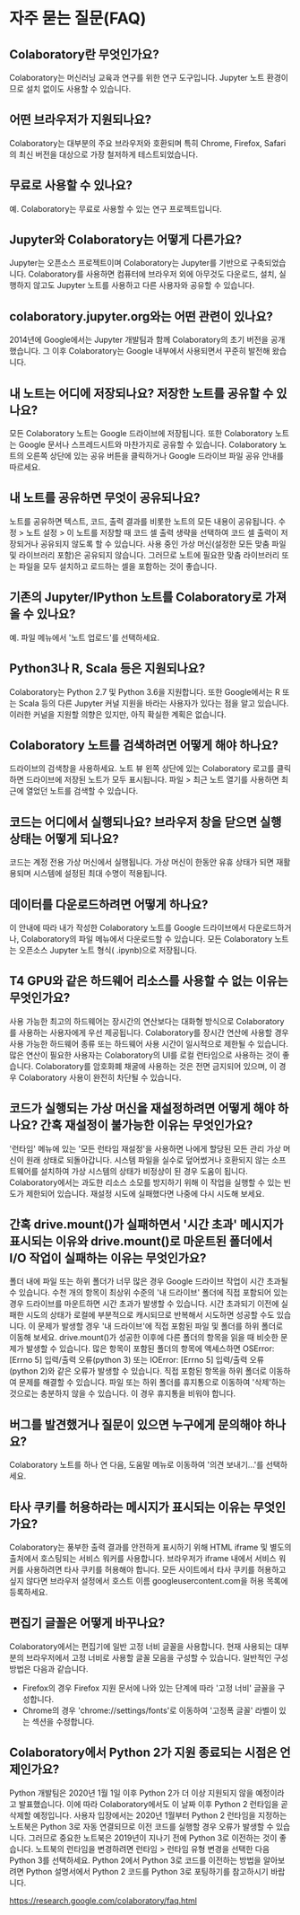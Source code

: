 # 자주 묻는 질문(FAQ)

## Colaboratory란 무엇인가요?
Colaboratory는 머신러닝 교육과 연구를 위한 연구 도구입니다. Jupyter 노트 환경이므로 설치 없이도 사용할 수 있습니다.

## 어떤 브라우저가 지원되나요?
Colaboratory는 대부분의 주요 브라우저와 호환되며 특히 Chrome, Firefox, Safari의 최신 버전을 대상으로 가장 철저하게 테스트되었습니다.

## 무료로 사용할 수 있나요?
예. Colaboratory는 무료로 사용할 수 있는 연구 프로젝트입니다.

## Jupyter와 Colaboratory는 어떻게 다른가요?
Jupyter는 오픈소스 프로젝트이며 Colaboratory는 Jupyter를 기반으로 구축되었습니다. Colaboratory를 사용하면 컴퓨터에 브라우저 외에 아무것도 다운로드, 설치, 실행하지 않고도 Jupyter 노트를 사용하고 다른 사용자와 공유할 수 있습니다.

## colaboratory.jupyter.org와는 어떤 관련이 있나요?
2014년에 Google에서는 Jupyter 개발팀과 함께 Colaboratory의 초기 버전을 공개했습니다. 그 이후 Colaboratory는 Google 내부에서 사용되면서 꾸준히 발전해 왔습니다.

## 내 노트는 어디에 저장되나요? 저장한 노트를 공유할 수 있나요?
모든 Colaboratory 노트는 Google 드라이브에 저장됩니다. 또한 Colaboratory 노트는 Google 문서나 스프레드시트와 마찬가지로 공유할 수 있습니다. Colaboratory 노트의 오른쪽 상단에 있는 공유 버튼을 클릭하거나 Google 드라이브 파일 공유 안내를 따르세요.

## 내 노트를 공유하면 무엇이 공유되나요?
노트를 공유하면 텍스트, 코드, 출력 결과를 비롯한 노트의 모든 내용이 공유됩니다. 수정 > 노트 설정 > 이 노트를 저장할 때 코드 셀 출력 생략을 선택하여 코드 셀 출력이 저장되거나 공유되지 않도록 할 수 있습니다. 사용 중인 가상 머신(설정한 모든 맞춤 파일 및 라이브러리 포함)은 공유되지 않습니다. 그러므로 노트에 필요한 맞춤 라이브러리 또는 파일을 모두 설치하고 로드하는 셀을 포함하는 것이 좋습니다.

## 기존의 Jupyter/IPython 노트를 Colaboratory로 가져올 수 있나요?
예. 파일 메뉴에서 '노트 업로드'를 선택하세요.

## Python3나 R, Scala 등은 지원되나요?
Colaboratory는 Python 2.7 및 Python 3.6을 지원합니다. 또한 Google에서는 R 또는 Scala 등의 다른 Jupyter 커널 지원을 바라는 사용자가 있다는 점을 알고 있습니다. 이러한 커널을 지원할 의향은 있지만, 아직 확실한 계획은 없습니다.

## Colaboratory 노트를 검색하려면 어떻게 해야 하나요?
드라이브의 검색창을 사용하세요. 노트 뷰 왼쪽 상단에 있는 Colaboratory 로고를 클릭하면 드라이브에 저장된 노트가 모두 표시됩니다. 파일 > 최근 노트 열기를 사용하면 최근에 열었던 노트를 검색할 수 있습니다.

## 코드는 어디에서 실행되나요? 브라우저 창을 닫으면 실행 상태는 어떻게 되나요?
코드는 계정 전용 가상 머신에서 실행됩니다. 가상 머신이 한동안 유휴 상태가 되면 재활용되며 시스템에 설정된 최대 수명이 적용됩니다.

## 데이터를 다운로드하려면 어떻게 하나요?
이 안내에 따라 내가 작성한 Colaboratory 노트를 Google 드라이브에서 다운로드하거나, Colaboratory의 파일 메뉴에서 다운로드할 수 있습니다. 모든 Colaboratory 노트는 오픈소스 Jupyter 노트 형식( .ipynb)으로 저장됩니다.

## T4 GPU와 같은 하드웨어 리소스를 사용할 수 없는 이유는 무엇인가요?
사용 가능한 최고의 하드웨어는 장시간의 연산보다는 대화형 방식으로 Colaboratory를 사용하는 사용자에게 우선 제공됩니다. Colaboratory를 장시간 연산에 사용할 경우 사용 가능한 하드웨어 종류 또는 하드웨어 사용 시간이 일시적으로 제한될 수 있습니다. 많은 연산이 필요한 사용자는 Colaboratory의 UI를 로컬 런타임으로 사용하는 것이 좋습니다.
Colaboratory를 암호화폐 채굴에 사용하는 것은 전면 금지되어 있으며, 이 경우 Colaboratory 사용이 완전히 차단될 수 있습니다.

## 코드가 실행되는 가상 머신을 재설정하려면 어떻게 해야 하나요? 간혹 재설정이 불가능한 이유는 무엇인가요?
'런타임' 메뉴에 있는 '모든 런타임 재설정'을 사용하면 나에게 할당된 모든 관리 가상 머신이 원래 상태로 되돌아갑니다. 시스템 파일을 실수로 덮어썼거나 호환되지 않는 소프트웨어를 설치하여 가상 시스템의 상태가 비정상이 된 경우 도움이 됩니다. Colaboratory에서는 과도한 리소스 소모를 방지하기 위해 이 작업을 실행할 수 있는 빈도가 제한되어 있습니다. 재설정 시도에 실패했다면 나중에 다시 시도해 보세요.

## 간혹 drive.mount()가 실패하면서 '시간 초과' 메시지가 표시되는 이유와 drive.mount()로 마운트된 폴더에서 I/O 작업이 실패하는 이유는 무엇인가요?
폴더 내에 파일 또는 하위 폴더가 너무 많은 경우 Google 드라이브 작업이 시간 초과될 수 있습니다. 수천 개의 항목이 최상위 수준의 '내 드라이브' 폴더에 직접 포함되어 있는 경우 드라이브를 마운트하면 시간 초과가 발생할 수 있습니다. 시간 초과되기 이전에 실패한 시도의 상태가 로컬에 부분적으로 캐시되므로 반복해서 시도하면 성공할 수도 있습니다. 이 문제가 발생할 경우 '내 드라이브'에 직접 포함된 파일 및 폴더를 하위 폴더로 이동해 보세요. drive.mount()가 성공한 이후에 다른 폴더의 항목을 읽을 때 비슷한 문제가 발생할 수 있습니다. 많은 항목이 포함된 폴더의 항목에 액세스하면 OSError: [Errno 5] 입력/출력 오류(python 3) 또는 IOError: [Errno 5] 입력/출력 오류(python 2)와 같은 오류가 발생할 수 있습니다. 직접 포함된 항목을 하위 폴더로 이동하여 문제를 해결할 수 있습니다.
파일 또는 하위 폴더를 휴지통으로 이동하여 '삭제'하는 것으로는 충분하지 않을 수 있습니다. 이 경우 휴지통을 비워야 합니다.

## 버그를 발견했거나 질문이 있으면 누구에게 문의해야 하나요?
Colaboratory 노트를 하나 연 다음, 도움말 메뉴로 이동하여 '의견 보내기...'를 선택하세요.

## 타사 쿠키를 허용하라는 메시지가 표시되는 이유는 무엇인가요?
Colaboratory는 풍부한 출력 결과를 안전하게 표시하기 위해 HTML iframe 및 별도의 출처에서 호스팅되는 서비스 워커를 사용합니다.
브라우저가 iframe 내에서 서비스 워커를 사용하려면 타사 쿠키를 허용해야 합니다.
모든 사이트에서 타사 쿠키를 허용하고 싶지 않다면 브라우저 설정에서 호스트 이름 googleusercontent.com을 허용 목록에 등록하세요.

## 편집기 글꼴은 어떻게 바꾸나요?
Colaboratory에서는 편집기에 일반 고정 너비 글꼴을 사용합니다. 현재 사용되는 대부분의 브라우저에서 고정 너비로 사용할 글꼴 모음을 구성할 수 있습니다. 일반적인 구성방법은 다음과 같습니다.
- Firefox의 경우 Firefox 지원 문서에 나와 있는 단계에 따라 '고정 너비' 글꼴을 구성합니다.
- Chrome의 경우 'chrome://settings/fonts'로 이동하여 '고정폭 글꼴' 라벨이 있는 섹션을 수정합니다.

## Colaboratory에서 Python 2가 지원 종료되는 시점은 언제인가요?
Python 개발팀은 2020년 1월 1일 이후 Python 2가 더 이상 지원되지 않을 예정이라고 발표했습니다. 이에 따라 Colaboratory에서도 이 날짜 이후 Python 2 런타임을 곧 삭제할 예정입니다.
사용자 입장에서는 2020년 1월부터 Python 2 런타임을 지정하는 노트북은 Python 3로 자동 연결되므로 이전 코드를 실행할 경우 오류가 발생할 수 있습니다. 그러므로 중요한 노트북은 2019년이 지나기 전에 Python 3로 이전하는 것이 좋습니다.
노트북의 런타임을 변경하려면 런타임 > 런타임 유형 변경을 선택한 다음 Python 3를 선택하세요. Python 2에서 Python 3로 코드를 이전하는 방법을 알아보려면 Python 설명서에서 Python 2 코드를 Python 3로 포팅하기를 참고하시기 바랍니다.

https://research.google.com/colaboratory/faq.html
